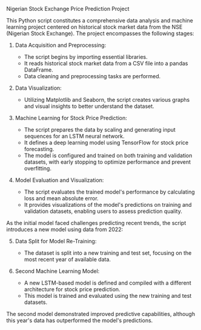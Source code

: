 Nigerian Stock Exchange Price Prediction Project

This Python script constitutes a comprehensive data analysis and machine learning project centered on historical stock market data from the NSE (Nigerian Stock Exchange). The project encompasses the following stages:

1. Data Acquisition and Preprocessing:
   - The script begins by importing essential libraries.
   - It reads historical stock market data from a CSV file into a pandas DataFrame.
   - Data cleaning and preprocessing tasks are performed.

2. Data Visualization:
   - Utilizing Matplotlib and Seaborn, the script creates various graphs and visual insights to better understand the dataset.

3. Machine Learning for Stock Price Prediction:
   - The script prepares the data by scaling and generating input sequences for an LSTM neural network.
   - It defines a deep learning model using TensorFlow for stock price forecasting.
   - The model is configured and trained on both training and validation datasets, with early stopping to optimize performance and prevent overfitting.

4. Model Evaluation and Visualization:
   - The script evaluates the trained model's performance by calculating loss and mean absolute error.
   - It provides visualizations of the model's predictions on training and validation datasets, enabling users to assess prediction quality.

As the initial model faced challenges predicting recent trends, the script introduces a new model using data from 2022:

5. Data Split for Model Re-Training:
   - The dataset is split into a new training and test set, focusing on the most recent year of available data.

6. Second Machine Learning Model:
   - A new LSTM-based model is defined and compiled with a different architecture for stock price prediction.
   - This model is trained and evaluated using the new training and test datasets.

The second model demonstrated improved predictive capabilities, although this year's data has outperformed the model's predictions.